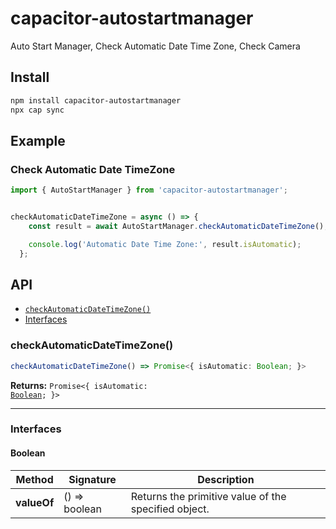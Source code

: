 # capacitor-autostartmanager

Auto Start Manager, Check Automatic Date Time Zone, Check Camera

## Install

```bash
npm install capacitor-autostartmanager
npx cap sync
```

## Example

### Check Automatic Date TimeZone

```typescript
import { AutoStartManager } from 'capacitor-autostartmanager';


checkAutomaticDateTimeZone = async () => {
    const result = await AutoStartManager.checkAutomaticDateTimeZone();

    console.log('Automatic Date Time Zone:', result.isAutomatic);
  };
```


## API

<docgen-index>

* [`checkAutomaticDateTimeZone()`](#checkautomaticdatetimezone)
* [Interfaces](#interfaces)

</docgen-index>

<docgen-api>
<!--Update the source file JSDoc comments and rerun docgen to update the docs below-->

### checkAutomaticDateTimeZone()

```typescript
checkAutomaticDateTimeZone() => Promise<{ isAutomatic: Boolean; }>
```

**Returns:** <code>Promise&lt;{ isAutomatic: <a href="#boolean">Boolean</a>; }&gt;</code>

--------------------


### Interfaces


#### Boolean

| Method      | Signature        | Description                                          |
| ----------- | ---------------- | ---------------------------------------------------- |
| **valueOf** | () =&gt; boolean | Returns the primitive value of the specified object. |

</docgen-api>
